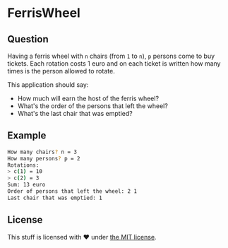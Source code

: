 FerrisWheel
===========

## Question

Having a ferris wheel with `n` chairs (from `1` to `n`), `p` persons come
to buy tickets. Each rotation costs 1 euro and on each ticket is written
how many times is the person allowed to rotate.

This application should say:

 - How much will earn the host of the ferris wheel?
 - What's the order of the persons that left the wheel?
 - What's the last chair that was emptied?

## Example

```sh
How many chairs? n = 3
How many persons? p = 2
Rotations:
> c(1) = 10
> c(2) = 3
Sum: 13 euro
Order of persons that left the wheel: 2 1
Last chair that was emptied: 1
```

## License
This stuff is licensed with :heart: under [the MIT license](/LICENSE).
